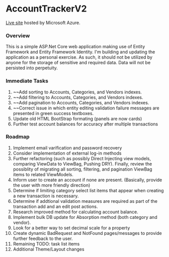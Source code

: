 # AccountTrackerV2
[Live site](https://accounttrackerv220200924184215.azurewebsites.net/Identity/Account/Login?ReturnUrl=%2F) hosted by Microsoft Azure.


### Overview
This is a simple ASP.Net Core web application making use of Entity Framework and Entity Framework Identity. I'm building and updating the application as a personal exercise. As such, it should not be utilized by anyone for the storage of sensitive and required data. Data will not be persisted into perpetuity. 

### Immediate Tasks
1. ~~Add sorting to Accounts, Categories, and Vendors indexes.
2. ~~Add filtering to Accounts, Categories, and Vendors indexes.
3. ~~Add pagination to Accounts, Categories, and Vendors indexes.
4. ~~Correct issue in which entity editing validation failure messages are presented in green success textboxes.
5. Update old HTML BootStrap formating (panels are now cards)
6. Further test account balances for accuracy after multiple transactions

### Roadmap
1. Implement email varification and password recovery
2. Consider implementation of external log-in methods
3. Further refactoring (such as possibly Direct Injecting view models, comparing ViewData to ViewBag, Pushing DRY). Finally, review the possiblity of migrating all sorting, filtering, and pagination ViewBag items to related ViewModels.
4. Inform user to create an account if none are present. (Basically, provide the user with more friendly direction)
5. Determine if limiting category select list items that appear when creating a new transaction is necessary.
6. Determine if addtional validation measures are required as part of the transaction add and an edit post actions. 
7. Research improved method for calculating account balance.
8. Implement bulk DB update for Absorption method (both category and vendor). 
9. Look for a better way to set decimal scale for a property
10. Create dynamic BadRequest and NotFound pages/messages to provide further feedback to the user.
11. Remaining TODO: task list items
12. Additional Theme/Layout changes
